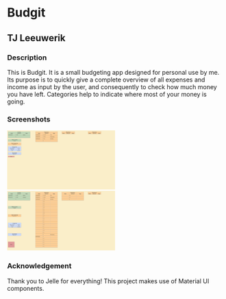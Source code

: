 # Budgit
## TJ Leeuwerik

### Description
This is Budgit. It is a small budgeting app designed for personal use by me. Its purpose is to quickly give a complete overview of all expenses and income as input by the user, and consequently to check how much money you have left. Categories help to indicate where most of your money is going. 

### Screenshots
<img alt="Screen shot of Budgit, with tables for inputting date, amount and type of income and expenses" src="public/budgit1.png" width=50%>
<img alt="Screen shot of Budgit, with tables for inputting date, amount and type of income and expenses" src="public/budgit2.png" width=50%>

### Acknowledgement
Thank you to Jelle for everything! This project makes use of Material UI components.
